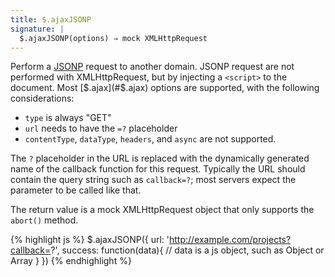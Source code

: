 ```yaml
---
title: $.ajaxJSONP
signature: |
  $.ajaxJSONP(options) ⇒ mock XMLHttpRequest
---
```


Perform a [JSONP][] request to another domain. JSONP request are not performed
with XMLHttpRequest, but by injecting a `<script>` to the document.  Most
[$.ajax](#$.ajax) options are supported, with the following considerations:

* `type` is always "GET"
* `url` needs to have the `=?` placeholder
* `contentType`, `dataType`, `headers`, and `async` are not supported.

The `?` placeholder in the URL is replaced with the dynamically generated name
of the callback function for this request. Typically the URL should contain the
query string such as `callback=?`; most servers expect the parameter to be
called like that.

The return value is a mock XMLHttpRequest object that only supports the
`abort()` method.

{% highlight js %}
$.ajaxJSONP({
  url: 'http://example.com/projects?callback=?',
  success: function(data){
    // data is a js object, such as Object or Array
  }
})
{% endhighlight %}


  [jsonp]: http://json-p.org
